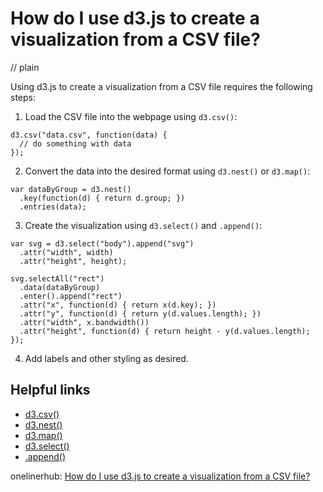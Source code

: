# How do I use d3.js to create a visualization from a CSV file?
// plain

Using d3.js to create a visualization from a CSV file requires the following steps:

1. Load the CSV file into the webpage using `d3.csv()`:
```
d3.csv("data.csv", function(data) {
  // do something with data
});
```

2. Convert the data into the desired format using `d3.nest()` or `d3.map()`:
```
var dataByGroup = d3.nest()
  .key(function(d) { return d.group; })
  .entries(data);
```

3. Create the visualization using `d3.select()` and `.append()`:
```
var svg = d3.select("body").append("svg")
  .attr("width", width)
  .attr("height", height);

svg.selectAll("rect")
  .data(dataByGroup)
  .enter().append("rect")
  .attr("x", function(d) { return x(d.key); })
  .attr("y", function(d) { return y(d.values.length); })
  .attr("width", x.bandwidth())
  .attr("height", function(d) { return height - y(d.values.length); });
```

4. Add labels and other styling as desired.

## Helpful links
- [d3.csv()](https://github.com/d3/d3-fetch/blob/master/README.md#csv)
- [d3.nest()](https://github.com/d3/d3-collection/blob/master/README.md#nests)
- [d3.map()](https://github.com/d3/d3-collection/blob/master/README.md#maps)
- [d3.select()](https://github.com/d3/d3-selection/blob/master/README.md#select)
- [.append()](https://github.com/d3/d3-selection/blob/master/README.md#selection_append)

onelinerhub: [How do I use d3.js to create a visualization from a CSV file?](https://onelinerhub.com/javascript-d3/how-do-i-use-d--js-to-create-a-visualization-from-a-csv-file)